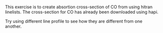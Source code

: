 This exercise is to create absortion cross-section of CO from using hitran linelists. The cross-section for CO has already been downloaded using hapi.

Try using different line profile to see how they are different from one another.

